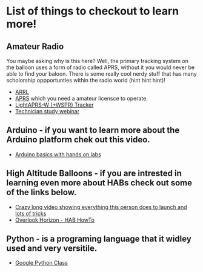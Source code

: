 # List of things to checkout to learn more!

## Amateur Radio
You maybe asking why is this here? Well, the primary tracking system on the balloon uses a form of radio called APRS, without it you would never be able to find your baloon. There is some really cool nerdy stuff that has many scholorship oppportunties within the radio world (hint hint hint)!
- [ARRL](arrl.org)
- [APRS](http://aprs.org/) which you need a amateur licensce to operate.
- [LightAPRS-W (+WSPR) Tracker](http://qrp-labs.com/lightaprs-w.html)
- [Technician study webinar](https://youtu.be/0wwnOPaF1qI)

## Arduino - if you want to learn more about the Arduino platform chek out this video.
- [Arduino basics with hands on labs](https://youtu.be/fJWR7dBuc18)

## High Altitude Balloons - if you are intrested in learning even more about HABs check out some of the links below.
- [Crazy long video showing everything this person does to launch and lots of tricks](https://youtu.be/a42fEO0dZ0M)
- [Overlook Horizon - HAB HowTo](https://www.overlookhorizon.com/how-to-launch-weather-balloons/)

## Python - is  a programing language that it widley used and very versitile.
- [Google Python Class](https://developers.google.com/edu/python)
